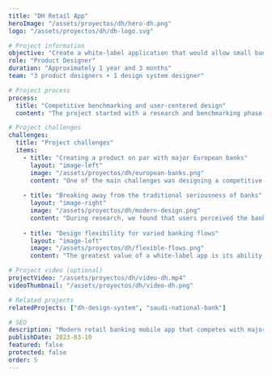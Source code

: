 ```yaml
---
title: "DH Retail App"
heroImage: "/assets/proyectos/dh/hero-dh.png"
logo: "/assets/proyectos/dh/dh-logo.svg"

# Project information
objective: "Create a white-label application that would allow small banks to have a modern app in a short time."
role: "Product Designer"
duration: "Approximately 1 year and 3 months"
team: "3 product designers + 1 design system designer"

# Project process
process:
  title: "Competitive benchmarking and user-centered design"
  content: "The project started with a research and benchmarking phase of European banking apps to understand which features were standard and which could differentiate us.\n\nFrom there, we defined a modular system that covered basic features (accounts, transfers, payments) while allowing each bank to customize the app to its needs.\n\nWe worked iteratively, with two-week sprints in which we designed, validated with stakeholders, and refined before moving to development. In parallel, we built a shared design system based on tokens and reusable components, ensuring visual consistency and accelerating implementation.\n\nWe collaborated hand in hand with the UI development team to create flexible templates and components that could be easily adapted to different clients without duplicating work. This ensured scalability and reduced technical effort in each deployment.\n\nFinally, we prepared navigable prototypes and conducted user tests, which allowed us to validate key interactions, adjust flows, and confirm that the final experience met real market expectations."

# Project challenges
challenges:
  title: "Project challenges"
  items:
    - title: "Creating a product on par with major European banks"
      layout: "image-left"
      image: "/assets/proyectos/dh/european-banks.png"
      content: "One of the main challenges was designing a competitive application that could measure up against established apps from large European banks.\n\nTo achieve this, we conducted extensive benchmarking and prioritized critical features, ensuring the solution met usability, security, and scalability standards.\n\nIt was also key to validate that the solution addressed the real needs of end users.\n\nTo that end, we carried out interviews and testing with clients, which helped us refine flows and identify improvements early on."
      
    - title: "Breaking away from the traditional seriousness of banks"
      layout: "image-right"
      image: "/assets/proyectos/dh/modern-design.png"
      content: "During research, we found that users perceived the banking sector as too formal, rigid, and distant. We decided to take a more approachable and human visual and communication tone, differentiating ourselves from direct competitors.\n\nThis translated into the use of illustrations, microcopy, and visual resources that added freshness to the experience without losing credibility or rigor.\n\nAs a result, we created an app that was more accessible and appealing to a diverse audience."
      
    - title: "Design flexibility for varied banking flows"
      layout: "image-left"
      image: "/assets/proyectos/dh/flexible-flows.png"
      content: "The greatest value of a white-label app is its ability to adapt to different banks without compromising the quality of the experience.\n\nThat’s why we designed a flexible system with parameterizable components and flows that could easily adapt to different contexts.\n\nThis not only ensured visual consistency but also simplified implementation and technical integration.\n\nThe idea was that each bank could customize the application according to its specific needs, without compromising the user experience or duplicating design efforts."

# Project video (optional)
projectVideo: "/assets/proyectos/dh/video-dh.mp4"
videoThumbnail: "/assets/proyectos/dh/video-dh.png"

# Related projects  
relatedProjects: ["dh-design-system", "saudi-national-bank"]

# SEO
description: "Modern retail banking mobile app that competes with major European banks, breaking away from the traditional seriousness of banking."
publishDate: 2023-03-10
featured: false
protected: false
order: 5
---
```

